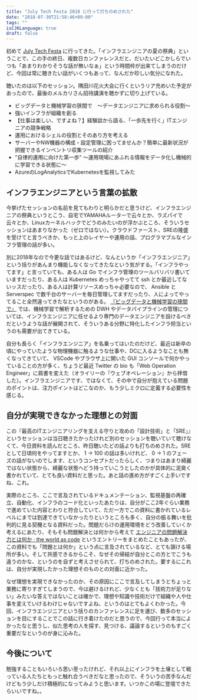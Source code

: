 ```yaml
---
title: "July Tech Festa 2018 に行って打ちのめされた"
date: "2018-07-30T21:58:46+09:00"
tags: ""
isCJKLanguage: true
draft: false
---
```


初めて [July Tech Festa](https://2018.techfesta.jp/) に行ってきた。「インフラエンジニアの夏の祭典」ということで、この手の終日、複数日カンファレンスだと、だいたいどこかしらでいつも「あまりわかりそうな話が無いなぁ」という時間枠が出来てしまうのだけど、今回は常に聴きたい話がいくつもあって、なんだか珍しい気分になれた。

聴いたのは以下のセッション。隅田川花火大会に行くというリア充めいた予定があったので、最後のメルカリさん招待講演を聴かずに切り上げている。

* ビッグデータと機械学習の狭間で　〜データエンジニアに求められる役割〜
* 強いインフラが組織を創る
* 【仕事は楽しい、ですよね？】経験談から語る、「一歩先を行く」ITエンジニアの競争戦略
* 運用におけるシェルの役割とそのあり方を考える
* サーバーやNW機器の構成・設定管理に困ってませんか？簡単に最新状況が把握できるインベントリ収集ツールの紹介
* "自律的運用に向けた第一歩" ～運用現場にあふれる情報をデータ化し機械的に学習できる状態に～
* AzureのLogAnalyticsでKubernetesを監視してみた

## インフラエンジニアという言葉の拡散

今挙げたセッションの名前を見てもわりと明らかだと思うけど、インフラエンジニアの祭典というとこう、自宅でYAMAHAルーターで云々とか、ラズパイで云々とか、Linuxカーネルハックでどうのみたいのが浮かぶところ、そういうセッションはあまりなかった（ゼロではない）。クラウドファースト、SREの隆盛を受けてと言うべきか、もっと上のレイヤーや運用の話、プログラマブルなインフラ管理の話が多い。

別に2018年なので今更な話ではあるけど、なんというか「インフラエンジニア」という括りがあんまり機能しなくなってきたなという気がする。「インフラやってます」と言っていても、ある人は Go でインフラ管理のツールバリバリ書いていますだったり、ある人は Kubernetes めっちゃやってて ssh とか最近してないッスだったり、ある人は計算リソースめっちゃ必要なので、 Ansible と Serverspec で数千台のサーバーを毎日管理してますだったり、人によってやってること全然違ってきたなというのがある。 [『ビッグデータと機械学習の狭間で』](https://speakerdeck.com/onunu/bitugudetatoji-jie-xue-xi-falsexia-jian-de-detaenzinianiqiu-merareruyi-ge) では、機械学習で解析するための DWH やデータパイプラインの管理については、インフラエンジニアに任せるより専門のデータエンジニアを設けるべきだというような話が展開されて、そういうある分野に特化したインフラ担当というのも需要が出てきている。

自分も長らく「インフラエンジニア」を名乗ってはいたのだけど、最近は新卒の頃にやっていたような物理機器に触るような仕事や、DCに入るようなことも無くなってきていて、 VSCode やブラウザ上に開いた GUI コンソールで何かやっていることの方が多く、ちょうど最近 Twitter の bio も「Web Operation Engineer」に肩書を変えた（オライリーの『ウェブオペレーション』から拝借した）。インフラエンジニアです、ではなくて、その中で自分が抱えている問題のポイントは、注力ポイントはどこなのか、もう少しミクロに定義する必要性を感じる。

## 自分が実現できなかった理想との対面

<script async class="speakerdeck-embed" data-id="8fbe8aca7d0d4240b47c6dca9f83f9a7" data-ratio="1.77777777777778" src="//speakerdeck.com/assets/embed.js"></script>

この『最高のITエンジニアリングを支える守りと攻めの「設計技術」と「SRE」』というセッションは当日聴きたかったけれど別のセッションを聴いていて聴けなくて、今日資料を読んだところ、昨日聴いたどの話よりも打ちのめされた。SRE として日頃何をやってますとか、 1 -> 100 の話は多いけれど、 0 -> 1 のフェーズの話がないのでします、というコンセプトだったらしく、つまりはあまり綺麗ではない状態から、綺麗な状態へどう持っていこうとしたのかが具体的に泥臭く書かれていて、とても良い資料だと思った。あと話の進め方がすごく上手いですね、これ。

実際のところ、ここで言及されているドキュメンテーション、監視基盤の再確立、自動化、インフラのコード化といったあたりは、自分がここ2年ぐらい業務で進めていた内容とわりと符合していて、ただ一方でこの資料に書かれているレベルにまでは到達できていなかったりというところも多く、自分の振る舞いを批判的に見る契機となる資料だった。問題だらけの運用環境をどう改善していくか考えるにあたり、そもそも問題解決とは何かから考えて [エンジニアの問題解決力とは何か · the world as code](https://chroju.github.io/blog/2016/12/17/engineering_problem_solving/) というエントリーをまとめたこともあったが、この資料でも「問題とは何か」という点に言及されているなど、とても頷ける場所が多い。そして共感できるからこそ、なぜその帰結が自分とこの方とでこうも違うのかな、というのを自ずと考えさせられて、打ちのめされた。要するにこれは、自分が実現したかった理想そのものとの対面に近かった。

なぜ理想を実現できなかったのか、その原因にここで言及してしまうとちょっと業務に寄りすぎてしまうので、今は避けるけれど、少なくとも「技術力が足りない」みたいな答えではないことは確かで、理想や知識や技術だけで組織や人や仕事を変えていけるわけじゃないですよね、というのはとてもよくわかった。今回、インフラエンジニアという括りのカンファレンスに足を運び、数多のセッションを目にすることでこの話に行き着けたのだと思うので、今回行って本当によかったなと思うし、似た思考の人を探す、見つける、議論するというのもすごく重要だなというのが身に沁みた。

## 今後について

勉強することもいろいろ思い至ったけれど、それ以上にインフラを土壌として戦っている人たちともっと触れ合うべきだなと思ったので、そういうの苦手なんだけどもう少しだけ積極的になってみようと思います。いつかこの場に登壇できたらいいですね。。

